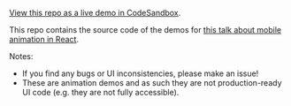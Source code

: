 [View this repo as a live demo in CodeSandbox](https://codesandbox.io/s/github/aholachek/mobile-first-animation).

This repo contains the source code of the demos for [this talk about mobile animation in React](http://mobile-first-animation.netlify.com).

Notes:

- If you find any bugs or UI inconsistencies, please make an issue!
- These are animation demos and as such they are not production-ready UI code (e.g. they are not fully accessible).
